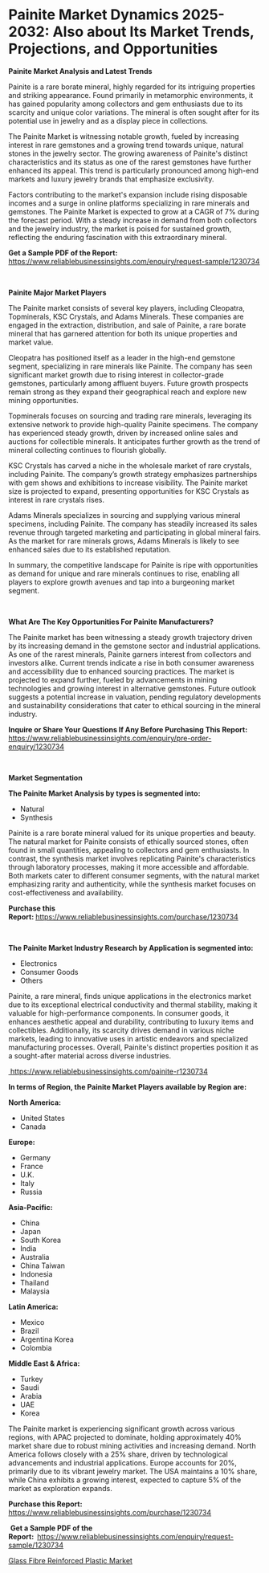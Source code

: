 <p><h1>Painite Market Dynamics 2025-2032: Also about Its Market Trends, Projections, and Opportunities</h1></p><p><strong>Painite Market Analysis and Latest Trends</strong></p>
<p><p>Painite is a rare borate mineral, highly regarded for its intriguing properties and striking appearance. Found primarily in metamorphic environments, it has gained popularity among collectors and gem enthusiasts due to its scarcity and unique color variations. The mineral is often sought after for its potential use in jewelry and as a display piece in collections.</p><p>The Painite Market is witnessing notable growth, fueled by increasing interest in rare gemstones and a growing trend towards unique, natural stones in the jewelry sector. The growing awareness of Painite's distinct characteristics and its status as one of the rarest gemstones have further enhanced its appeal. This trend is particularly pronounced among high-end markets and luxury jewelry brands that emphasize exclusivity.</p><p>Factors contributing to the market's expansion include rising disposable incomes and a surge in online platforms specializing in rare minerals and gemstones. The Painite Market is expected to grow at a CAGR of 7% during the forecast period. With a steady increase in demand from both collectors and the jewelry industry, the market is poised for sustained growth, reflecting the enduring fascination with this extraordinary mineral.</p></p>
<p><strong>Get a Sample PDF of the Report:&nbsp;</strong> <a href="https://www.reliablebusinessinsights.com/enquiry/request-sample/1230734?utm_campaign=2768&utm_medium=2&utm_source=Github&utm_content=ia&utm_term=01042025&utm_id=painite">https://www.reliablebusinessinsights.com/enquiry/request-sample/1230734</a></p>
<p>&nbsp;</p>
<p><strong>Painite Major Market Players</strong></p>
<p><p>The Painite market consists of several key players, including Cleopatra, Topminerals, KSC Crystals, and Adams Minerals. These companies are engaged in the extraction, distribution, and sale of Painite, a rare borate mineral that has garnered attention for both its unique properties and market value.</p><p>Cleopatra has positioned itself as a leader in the high-end gemstone segment, specializing in rare minerals like Painite. The company has seen significant market growth due to rising interest in collector-grade gemstones, particularly among affluent buyers. Future growth prospects remain strong as they expand their geographical reach and explore new mining opportunities.</p><p>Topminerals focuses on sourcing and trading rare minerals, leveraging its extensive network to provide high-quality Painite specimens. The company has experienced steady growth, driven by increased online sales and auctions for collectible minerals. It anticipates further growth as the trend of mineral collecting continues to flourish globally.</p><p>KSC Crystals has carved a niche in the wholesale market of rare crystals, including Painite. The company’s growth strategy emphasizes partnerships with gem shows and exhibitions to increase visibility. The Painite market size is projected to expand, presenting opportunities for KSC Crystals as interest in rare crystals rises.</p><p>Adams Minerals specializes in sourcing and supplying various mineral specimens, including Painite. The company has steadily increased its sales revenue through targeted marketing and participating in global mineral fairs. As the market for rare minerals grows, Adams Minerals is likely to see enhanced sales due to its established reputation.</p><p>In summary, the competitive landscape for Painite is ripe with opportunities as demand for unique and rare minerals continues to rise, enabling all players to explore growth avenues and tap into a burgeoning market segment.</p></p>
<p>&nbsp;</p>
<p><strong>What Are The Key Opportunities For Painite Manufacturers?</strong></p>
<p><p>The Painite market has been witnessing a steady growth trajectory driven by its increasing demand in the gemstone sector and industrial applications. As one of the rarest minerals, Painite garners interest from collectors and investors alike. Current trends indicate a rise in both consumer awareness and accessibility due to enhanced sourcing practices. The market is projected to expand further, fueled by advancements in mining technologies and growing interest in alternative gemstones. Future outlook suggests a potential increase in valuation, pending regulatory developments and sustainability considerations that cater to ethical sourcing in the mineral industry.</p></p>
<p><strong>Inquire or Share Your Questions If Any Before Purchasing This Report:</strong> <a href="https://www.reliablebusinessinsights.com/enquiry/pre-order-enquiry/1230734?utm_campaign=2768&utm_medium=2&utm_source=Github&utm_content=ia&utm_term=01042025&utm_id=painite">https://www.reliablebusinessinsights.com/enquiry/pre-order-enquiry/1230734</a></p>
<p>&nbsp;</p>
<p><strong>Market Segmentation</strong></p>
<p><strong>The Painite Market Analysis by types is segmented into:</strong></p>
<p><ul><li>Natural</li><li>Synthesis</li></ul></p>
<p><p>Painite is a rare borate mineral valued for its unique properties and beauty. The natural market for Painite consists of ethically sourced stones, often found in small quantities, appealing to collectors and gem enthusiasts. In contrast, the synthesis market involves replicating Painite's characteristics through laboratory processes, making it more accessible and affordable. Both markets cater to different consumer segments, with the natural market emphasizing rarity and authenticity, while the synthesis market focuses on cost-effectiveness and availability.</p></p>
<p><strong>Purchase this Report:&nbsp;</strong><a href="https://www.reliablebusinessinsights.com/purchase/1230734?utm_campaign=2768&utm_medium=2&utm_source=Github&utm_content=ia&utm_term=01042025&utm_id=painite">https://www.reliablebusinessinsights.com/purchase/1230734</a></p>
<p>&nbsp;</p>
<p><strong>The Painite Market Industry Research by Application is segmented into:</strong></p>
<p><ul><li>Electronics</li><li>Consumer Goods</li><li>Others</li></ul></p>
<p><p>Painite, a rare mineral, finds unique applications in the electronics market due to its exceptional electrical conductivity and thermal stability, making it valuable for high-performance components. In consumer goods, it enhances aesthetic appeal and durability, contributing to luxury items and collectibles. Additionally, its scarcity drives demand in various niche markets, leading to innovative uses in artistic endeavors and specialized manufacturing processes. Overall, Painite's distinct properties position it as a sought-after material across diverse industries.</p></p>
<p><a href="https://www.reliablebusinessinsights.com/painite-r1230734?utm_campaign=2768&utm_medium=2&utm_source=Github&utm_content=ia&utm_term=01042025&utm_id=painite">&nbsp;https://www.reliablebusinessinsights.com/painite-r1230734</a></p>
<p><strong>In terms of Region, the Painite Market Players available by Region are:</strong></p>
<p>
    <p> <strong> North America: </strong>
        <ul>
            <li>United States</li>
            <li>Canada</li>
        </ul>
        </p> 
    <p> <strong> Europe: </strong>
        <ul>
            <li>Germany</li>
            <li>France</li>
            <li>U.K.</li>
            <li>Italy</li>
            <li>Russia</li>
        </ul>
        </p> 
    <p> <strong> Asia-Pacific: </strong>
        <ul>
            <li>China</li>
            <li>Japan</li>
            <li>South Korea</li>
            <li>India</li>
            <li>Australia</li>
            <li>China Taiwan</li>
            <li>Indonesia</li>
            <li>Thailand</li>
            <li>Malaysia</li>
        </ul>
        </p> 
    <p> <strong> Latin America: </strong>
        <ul>
            <li>Mexico</li>
            <li>Brazil</li>
            <li>Argentina Korea</li>
            <li>Colombia</li>
        </ul>
        </p> 
    <p> <strong> Middle East & Africa: </strong>
        <ul>
            <li>Turkey</li>
            <li>Saudi</li>
            <li>Arabia</li>
            <li>UAE</li>
            <li>Korea</li>
        </ul>
    </p>
    </p>
<p><p>The Painite market is experiencing significant growth across various regions, with APAC projected to dominate, holding approximately 40% market share due to robust mining activities and increasing demand. North America follows closely with a 25% share, driven by technological advancements and industrial applications. Europe accounts for 20%, primarily due to its vibrant jewelry market. The USA maintains a 10% share, while China exhibits a growing interest, expected to capture 5% of the market as exploration expands.</p></p>
<p><strong>Purchase this Report: </strong><a href="https://www.reliablebusinessinsights.com/purchase/1230734?utm_campaign=2768&utm_medium=2&utm_source=Github&utm_content=ia&utm_term=01042025&utm_id=painite">https://www.reliablebusinessinsights.com/purchase/1230734</a></p>
<p>&nbsp;<strong>Get a Sample PDF of the Report:&nbsp;&nbsp;</strong><a href="https://www.reliablebusinessinsights.com/enquiry/request-sample/1230734?utm_campaign=2768&utm_medium=2&utm_source=Github&utm_content=ia&utm_term=01042025&utm_id=painite">https://www.reliablebusinessinsights.com/enquiry/request-sample/1230734</a></p>
<p><strong></strong></p>
<p><p><a href="https://github.com/ezahdyre/Market-Research-Report-List-1/blob/main/glass-fibre-reinforced-plastic-market.md?utm_campaign=2768&utm_medium=2&utm_source=Github&utm_content=ia&utm_term=01042025&utm_id=painite">Glass Fibre Reinforced Plastic Market</a></p></p>